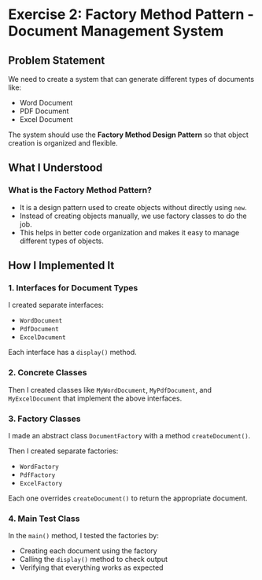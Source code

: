 # Exercise 2:  Factory Method Pattern - Document Management System

## Problem Statement

We need to create a system that can generate different types of documents like:
- Word Document
- PDF Document
- Excel Document

The system should use the **Factory Method Design Pattern** so that object creation is organized and flexible.


## What I Understood

### What is the Factory Method Pattern?

- It is a design pattern used to create objects without directly using `new`.
- Instead of creating objects manually, we use factory classes to do the job.
- This helps in better code organization and makes it easy to manage different types of objects.


## How I Implemented It

### 1. Interfaces for Document Types
I created separate interfaces:
- `WordDocument`
- `PdfDocument`
- `ExcelDocument`

Each interface has a `display()` method.

### 2. Concrete Classes
Then I created classes like `MyWordDocument`, `MyPdfDocument`, and `MyExcelDocument` that implement the above interfaces.

### 3. Factory Classes
I made an abstract class `DocumentFactory` with a method `createDocument()`.

Then I created separate factories:
- `WordFactory`
- `PdfFactory`
- `ExcelFactory`

Each one overrides `createDocument()` to return the appropriate document.

### 4. Main Test Class
In the `main()` method, I tested the factories by:
- Creating each document using the factory
- Calling the `display()` method to check output
- Verifying that everything works as expected


